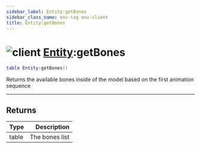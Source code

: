 ```yaml
---
sidebar_label: Entity:getBones
sidebar_class_name: env-tag env-client
title: Entity:getBones
---
```


# <img src='/img/wiki/client.png' alt='client' data-tag='env-tag' /> [Entity](../entity/README.md):getBones

```lua
table Entity:getBones()
```

Returns the available bones inside of the model based on the first animation sequence<br/>

-----------------
## Returns

| Type   | Description |
| ------ | ----------: |
| table | The bones list |
